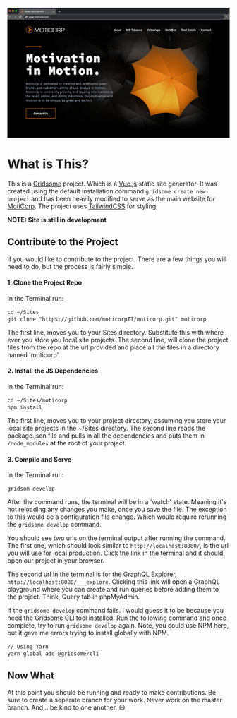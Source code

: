 ![Moticorp.com Screenshot](/screen-shot.png "Moticorp.com Screenshot")

# What is This?

This is a [Gridsome](https://gridsome.org) project. Which is a [Vue.js](https://vuejs.org) static site generator. It was created using the default installation command `gridsome create new-project` and has been heavily modified to serve as the main website for [MotiCorp](https://moticorp.com). The project uses [TailwindCSS](https://tailwindcss.com) for styling.

**NOTE: Site is still in development**

## Contribute to the Project

If you would like to contribute to the project. There are a few things you will need to do, but the process is fairly simple.

#### 1. Clone the Project Repo
In the Terminal run:
``` shell
cd ~/Sites
git clone "https://github.com/moticorpIT/moticorp.git" moticorp
```
The first line, moves you to your Sites directory. Substitute this with where ever you store you local site projects. The second line, will clone the project files from the repo at the url provided and place all the files in a directory named 'moticorp'.

#### 2. Install the JS Dependencies
In the Terminal run:
``` shell
cd ~/Sites/moticorp
npm install
```
The first line, moves you to your project directory, assuming you store your local site projects in the ~/Sites directory. The second line reads the package.json file and pulls in all the dependencies and puts them in `/node_modules` at the root of your project.

#### 3. Compile and Serve
In the Terminal run:
``` shell
gridsom develop
```
After the command runs, the terminal will be in a 'watch' state. Meaning it's hot reloading any changes you make, once you save the file. The exception to this would be a configuration file change. Which would require rerunning the `gridsome develop` command.

You should see two urls on the terminal output after running the command. The first one, which should look similar to `http://localhost:8080/`, is the url you will use for local production. Click the link in the terminal and it should open our project in your browser.

The second url in the terminal is for the GraphQL Explorer, `http://localhost:8080/___explore`. Clicking this link will open a GraphQL playground where you can create and run queries before adding them to the project. Think, Query tab in phpMyAdmin.

If the `gridsome develop` command fails. I would guess it to be because you need the Gridsome CLI tool installed. Run the following command and once complete, try to run `gridsome develop` again. Note, you could use NPM here, but it gave me errors trying to install globally with NPM.

```shell
// Using Yarn
yarn global add @gridsome/cli
```

## Now What

At this point you should be running and ready to make contributions. Be sure to create a seperate branch for your work. Never work on the master branch. And... be kind to one another. :smiley: